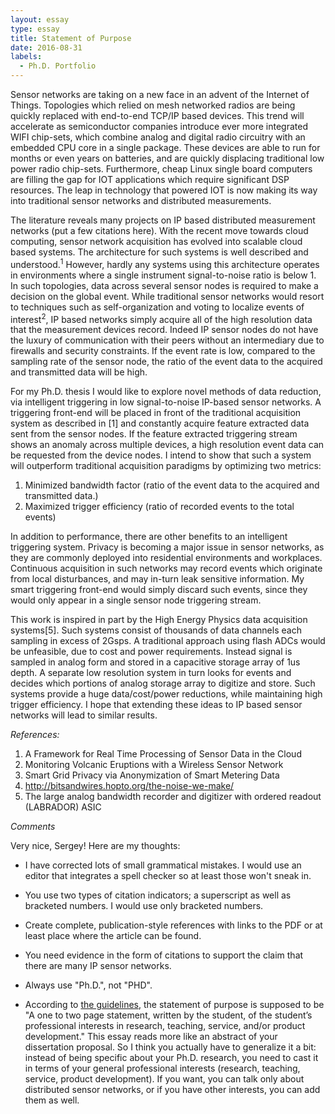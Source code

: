 ```yaml
---
layout: essay  
type: essay  
title: Statement of Purpose  
date: 2016-08-31  
labels:
  - Ph.D. Portfolio
--- 
```


Sensor networks are taking on a new face in an advent of the Internet of Things. Topologies which relied on mesh networked radios are being quickly replaced with end-to-end TCP/IP based devices. This trend will accelerate as semiconductor companies introduce ever more integrated WIFI chip-sets, which combine analog and digital radio circuitry with an embedded CPU core in a single package. These devices are able to run for months or even years on batteries, and are quickly displacing traditional low power radio chip-sets.  Furthermore, cheap Linux single board computers are filling the gap for IOT applications which require significant DSP resources. The leap in technology that powered IOT is now making its way into traditional sensor networks and distributed measurements. 


The literature reveals many projects on IP based distributed measurement networks (put a few citations here). With the recent move towards cloud computing, sensor network acquisition has evolved into scalable cloud based systems. The architecture for such systems is well described and understood.<sup>1</sup> However, hardly any systems using this architecture operates in environments where a single instrument signal-to-noise ratio is below 1. In such topologies, data across several sensor nodes is required to make a decision on the global event. While traditional sensor networks would resort to techniques such as self-organization and voting to localize events of interest<sup>2</sup>, IP based networks simply acquire all of the high resolution data that the measurement devices record. Indeed IP sensor nodes do not have the luxury of communication with their peers without an intermediary due to firewalls and security constraints. If the event rate is low, compared to the sampling rate of the sensor node, the ratio of the event data to the acquired and transmitted data will be high.

For my Ph.D. thesis I would like to explore novel methods of data reduction, via intelligent triggering in low signal-to-noise IP-based sensor networks. A triggering front-end will be placed in front of the traditional acquisition system as described in [1] and constantly acquire feature extracted data sent from the sensor nodes. If the feature extracted triggering stream shows an anomaly across multiple devices, a high resolution event data can be requested from the device nodes. I intend to show that such a system will outperform traditional acquisition paradigms by optimizing two metrics:

1. Minimized bandwidth factor (ratio of the event data to the acquired and transmitted data.)
2. Maximized trigger efficiency (ratio of recorded events to the total events)

In addition to performance, there are other benefits to an intelligent triggering system. Privacy is becoming a major issue in sensor networks, as they are commonly deployed into residential environments and workplaces. Continuous acquisition in such networks may record events which originate from local disturbances, and may in-turn leak sensitive information. My smart triggering front-end would simply discard such events, since they would only appear in a single sensor node triggering stream.

This work is inspired in part by the High Energy Physics data acquisition systems[5]. Such systems consist of thousands of data channels each sampling in excess of 2Gsps. A traditional approach using flash ADCs would be unfeasible, due to cost and power requirements. Instead signal is sampled in analog form and stored in a capacitive storage array of 1us depth. A separate low resolution system in turn looks for events and decides which portions of analog storage array to digitize and store. Such systems provide a huge data/cost/power reductions, while maintaining high trigger efficiency. I hope that extending these ideas to IP based sensor networks will lead to similar results.

*References:* 

1. A Framework for Real Time Processing of Sensor Data in the Cloud
2. Monitoring Volcanic Eruptions with a Wireless Sensor Network
3. Smart Grid Privacy via Anonymization of Smart Metering Data
4. http://bitsandwires.hopto.org/the-noise-we-make/
5. The large analog bandwidth recorder and digitizer with ordered readout (LABRADOR) ASIC

*Comments*

Very nice, Sergey! Here are my thoughts:

* I have corrected lots of small grammatical mistakes.  I would use an editor that integrates a spell checker so at least those won't sneak in.

* You use two types of citation indicators; a superscript as well as bracketed numbers.  I would use only bracketed numbers. 

* Create complete, publication-style references with links to the PDF or at least place where the article can be found.

* You need evidence in the form of citations to support the claim that there are many IP sensor networks.

* Always use "Ph.D.", not "PHD".

* According to [the guidelines](http://www.ics.hawaii.edu/academics/graduate-degree-programs/ph-d-in-ics/), the statement of purpose is supposed to be "A one to two page statement, written by the student, of the student’s professional interests in research, teaching, service, and/or product development."  This essay reads more like an abstract of your dissertation proposal.  So I think you actually have to generalize it a bit: instead of being specific about your Ph.D. research, you need to cast it in terms of your general professional interests (research, teaching, service, product development).  If you want, you can talk only about distributed sensor networks, or if you have other interests, you can add them as well. 

